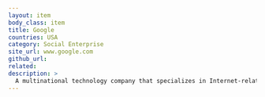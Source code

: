 ```yaml
---
layout: item
body_class: item
title: Google
countries: USA
category: Social Enterprise
site_url: www.google.com
github_url: 
related: 
description: >
  A multinational technology company that specializes in Internet-related services and products, which include online advertising technologies, search engine, cloud computing, software, and hardware. 
---
```

